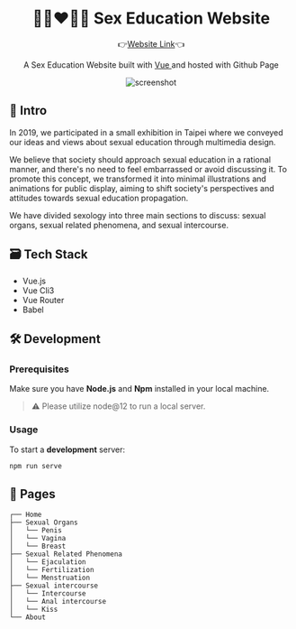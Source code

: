 <h1 align="center">
  👩🏻‍❤️‍👩🏼 Sex Education Website
</h1>
<p align="center">
  👉<a href="https://viboloveyou12.github.io/SexEducation-Website/#/" target="_blank">Website Link</a>👈
</p>
<p align="center">
  A Sex Education Website built with <a href="https://vuejs.org/" target="_blank">Vue </a>and hosted with Github Page
</p>
<p align="center">
  <img alt="screenshot" src="https://github.com/viboloveyou12/SexEducation-Website/assets/29854567/2783bcc1-4b05-4349-9306-bce2032b4712">
</p>

## 📕 Intro
In 2019, we participated in a small exhibition in Taipei where we conveyed our ideas and views about sexual education through multimedia design.

We believe that society should approach sexual education in a rational manner, and there's no need to feel embarrassed or avoid discussing it. To promote this concept, we transformed it into minimal illustrations and animations for public display, aiming to shift society's perspectives and attitudes towards sexual education propagation.

We have divided sexology into three main sections to discuss: sexual organs, sexual related phenomena, and sexual intercourse.

## 🗃️ Tech Stack
* Vue.js
* Vue Cli3
* Vue Router
* Babel

## 🛠 Development

### Prerequisites

Make sure you have **Node.js** and **Npm** installed in your local machine.
> ⚠️ Please utilize node@12 to run a local server.
### Usage

To start a **development** server:

```bash
npm run serve
```

## 📄 Pages
```
┌── Home
├── Sexual Organs
│   └── Penis
│   └── Vagina
│   └── Breast
├── Sexual Related Phenomena
│   └── Ejaculation
│   └── Fertilization
│   └── Menstruation
├── Sexual intercourse
│   └── Intercourse
│   └── Anal intercourse
│   └── Kiss
└── About
```


